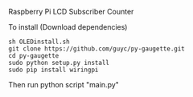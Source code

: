 Raspberry Pi LCD Subscriber Counter

To install (Download dependencies)

```console
sh OLEDinstall.sh
git clone https://github.com/guyc/py-gaugette.git
cd py-gaugette
sudo python setup.py install
sudo pip install wiringpi
```

Then run python script "main.py"